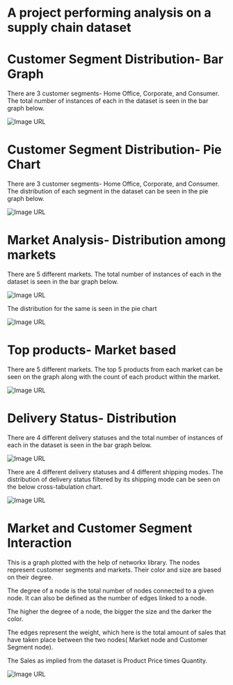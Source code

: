 # A project performing analysis on a supply chain dataset

# Customer Segment Distribution- Bar Graph
There are 3 customer segments- Home Office, Corporate, and Consumer. The total number of instances of each in the dataset is seen in the bar graph below.

![Image URL](https://github.com/akshan-main/supplychain/blob/main/customer_segment_count.jpeg)

# Customer Segment Distribution- Pie Chart
There are 3 customer segments- Home Office, Corporate, and Consumer. The distribution of each segment in the dataset can be seen in the pie graph below.

![Image URL](https://github.com/akshan-main/supplychain/blob/main/customer_segment_distribution.jpeg)

# Market Analysis- Distribution among markets
There are 5 different markets. The total number of instances of each in the dataset is seen in the bar graph below.

![Image URL](https://github.com/akshan-main/supplychain/blob/main/market_counts.jpeg)

The distribution for the same is seen in the pie chart

![Image URL](https://github.com/akshan-main/supplychain/blob/main/market_count_pie.jpeg)

# Top products- Market based
There are 5 different markets. The top 5 products from each market can be seen on the graph along with the count of each product within the market.

![Image URL](https://github.com/akshan-main/supplychain/blob/main/top_products_by_market.jpeg)

# Delivery Status- Distribution
There are 4 different delivery statuses and the total number of instances of each in the dataset is seen in the bar graph below.

![Image URL](https://github.com/akshan-main/supplychain/blob/main/delivery_status_distribution.jpeg)

There are 4 different delivery statuses and 4 different shipping modes. The distribution of delivery status filtered by its shipping mode can be seen on the below cross-tabulation chart.

![Image URL](https://github.com/akshan-main/supplychain/blob/main/delivery_status_by_shipping_mode.jpeg)

# Market and Customer Segment Interaction
This is a graph plotted with the help of networkx library. The nodes represent customer segments and markets. Their color and size are based on their degree.

The degree of a node is the total number of nodes connected to a given node. It can also be defined as the number of edges linked to a node.

The higher the degree of a node, the bigger the size and the darker the color.

The edges represent the weight, which here is the total amount of sales that have taken place between the two nodes( Market node and Customer Segment node).

The Sales as implied from the dataset is Product Price times Quantity.

![Image URL](https://github.com/akshan-main/supplychain/blob/main/Market_customer_segment_interaction.png)
